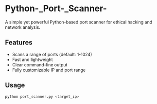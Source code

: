 # Python-_Port-_Scanner-

A simple yet powerful Python-based port scanner for ethical hacking and network analysis.

## Features
- Scans a range of ports (default: 1-1024)
- Fast and lightweight
- Clear command-line output
- Fully customizable IP and port range

## Usage

```bash
python port_scanner.py <target_ip> 
